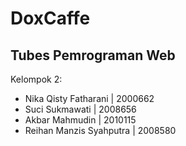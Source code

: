 # DoxCaffe

## Tubes Pemrograman Web

Kelompok 2:
- Nika Qisty Fatharani | 2000662    
- Suci Sukmawati | 2008656
- Akbar Mahmudin | 2010115
- Reihan Manzis Syahputra | 2008580
